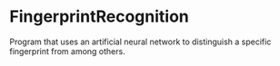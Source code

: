 # FingerprintRecognition
Program that uses an artificial neural network to distinguish a specific fingerprint from among others.
